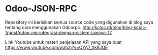 # Odoo-JSON-RPC
Repository ini berisikan semua source code yang digunakan di blog saya tentang cara menggunakan Odoorpc.
http://kotac.id/blog/blog-kotac-1/post/odoo-api-integrasi-dengan-sistem-lainnya-17

Link Youtube untuk materi penjelasan API yang saya buat
https://www.youtube.com/watch?v=QYA7_Xk8JQE
